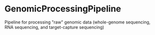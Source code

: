 # GenomicProcessingPipeline
Pipeline for processing "raw" genomic data (whole-genome sequencing, RNA sequencing, and target-capture sequencing)
